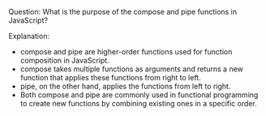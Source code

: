 Question: What is the purpose of the compose and pipe functions in JavaScript?

Explanation:

- compose and pipe are higher-order functions used for function composition in JavaScript.
- compose takes multiple functions as arguments and returns a new function that applies these functions from right to left.
- pipe, on the other hand, applies the functions from left to right.
- Both compose and pipe are commonly used in functional programming to create new functions by combining existing ones in a specific order.
